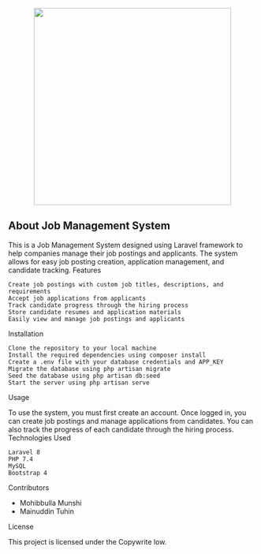 <p align="center"><a href="https://laravel.com" target="_blank"><img src="https://www.anhgroupbd.com/wp-content/uploads/2023/03/ANH-Group-Logo_for_Website-1.png" width="400"></a></p>

## About Job Management System

This is a Job Management System designed using Laravel framework to help companies manage their job postings and applicants. The system allows for easy job posting creation, application management, and candidate tracking.
Features

    Create job postings with custom job titles, descriptions, and requirements
    Accept job applications from applicants
    Track candidate progress through the hiring process
    Store candidate resumes and application materials
    Easily view and manage job postings and applicants

Installation

    Clone the repository to your local machine
    Install the required dependencies using composer install
    Create a .env file with your database credentials and APP_KEY
    Migrate the database using php artisan migrate
    Seed the database using php artisan db:seed
    Start the server using php artisan serve

Usage

To use the system, you must first create an account. Once logged in, you can create job postings and manage applications from candidates. You can also track the progress of each candidate through the hiring process.
Technologies Used

    Laravel 8
    PHP 7.4
    MySQL
    Bootstrap 4

Contributors

-   Mohibbulla Munshi
-   Mainuddin Tuhin

License

This project is licensed under the Copywrite low.
